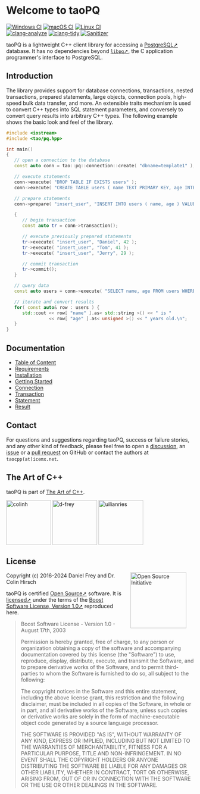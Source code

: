 # Welcome to taoPQ

[![Windows CI](https://github.com/taocpp/taopq/workflows/Windows/badge.svg)](https://github.com/taocpp/taopq/actions?query=workflow%3AWindows)
[![macOS CI](https://github.com/taocpp/taopq/workflows/macOS/badge.svg)](https://github.com/taocpp/taopq/actions?query=workflow%3AmacOS)
[![Linux CI](https://github.com/taocpp/taopq/workflows/Linux/badge.svg)](https://github.com/taocpp/taopq/actions?query=workflow%3ALinux)
<br>
[![clang-analyze](https://github.com/taocpp/taopq/workflows/clang-analyze/badge.svg)](https://github.com/taocpp/taopq/actions?query=workflow%3Aclang-analyze)
[![clang-tidy](https://github.com/taocpp/taopq/workflows/clang-tidy/badge.svg)](https://github.com/taocpp/taopq/actions?query=workflow%3Aclang-tidy)
[![Sanitizer](https://github.com/taocpp/taopq/workflows/Sanitizer/badge.svg)](https://github.com/taocpp/taopq/actions?query=workflow%3ASanitizer)

taoPQ is a lightweight C++ client library for accessing a [PostgreSQL➚](https://www.postgresql.org/) database.
It has no dependencies beyond [`libpq`➚](https://www.postgresql.org/docs/current/libpq.html), the C application programmer's interface to PostgreSQL.

## Introduction

The library provides support for database connections, transactions, nested transactions, prepared statements, large objects, connection pools, high-speed bulk data transfer, and more.
An extensible traits mechanism is used to convert C++ types into SQL statement parameters, and conversely to convert query results into arbitrary C++ types.
The following example shows the basic look and feel of the library.

```c++
#include <iostream>
#include <tao/pq.hpp>

int main()
{
   // open a connection to the database
   const auto conn = tao::pq::connection::create( "dbname=template1" );

   // execute statements
   conn->execute( "DROP TABLE IF EXISTS users" );
   conn->execute( "CREATE TABLE users ( name TEXT PRIMARY KEY, age INTEGER NOT NULL )" );

   // prepare statements
   conn->prepare( "insert_user", "INSERT INTO users ( name, age ) VALUES ( $1, $2 )" );

   {
      // begin transaction
      const auto tr = conn->transaction();

      // execute previously prepared statements
      tr->execute( "insert_user", "Daniel", 42 );
      tr->execute( "insert_user", "Tom", 41 );
      tr->execute( "insert_user", "Jerry", 29 );

      // commit transaction
      tr->commit();
   }

   // query data
   const auto users = conn->execute( "SELECT name, age FROM users WHERE age >= $1", 40 );

   // iterate and convert results
   for( const auto& row : users ) {
      std::cout << row[ "name" ].as< std::string >() << " is "
                << row[ "age" ].as< unsigned >() << " years old.\n";
   }
}
```

## Documentation

* [Table of Content](doc/TOC.md)
* [Requirements](doc/Requirements.md)
* [Installation](doc/Installation.md)
* [Getting Started](doc/Getting-Started.md)
* [Connection](doc/Connection.md)
* [Transaction](doc/Transaction.md)
* [Statement](doc/Statement.md)
* [Result](doc/Result.md)

## Contact

For questions and suggestions regarding taoPQ, success or failure stories, and any other kind of feedback, please feel free to open a [discussion](https://github.com/taocpp/taopq/discussions), an [issue](https://github.com/taocpp/taopq/issues) or a [pull request](https://github.com/taocpp/taopq/pulls) on GitHub or contact the authors at `taocpp(at)icemx.net`.

## The Art of C++

taoPQ is part of [The Art of C++](https://taocpp.github.io/).

[<img alt="colinh" src="https://avatars.githubusercontent.com/u/113184" width="120">](https://github.com/colinh)
[<img alt="d-frey" src="https://avatars.githubusercontent.com/u/3956325" width="120">](https://github.com/d-frey)
[<img alt="uilianries" src="https://avatars.githubusercontent.com/u/4870173" width="120">](https://github.com/uilianries)

## License

<a href="https://opensource.org/licenses/BSL-1.0"><img align="right" src="https://opensource.org/wp-content/uploads/2009/06/OSIApproved.svg" width="150" hspace="20" alt="Open Source Initiative"></a>

Copyright (c) 2016-2024 Daniel Frey and Dr. Colin Hirsch

taoPQ is certified [Open Source➚](http://www.opensource.org/docs/definition.html) software.
It is [licensed➚](https://pdimov.github.io/blog/2020/09/06/why-use-the-boost-license/) under the terms of the [Boost Software License, Version 1.0➚](https://www.boost.org/LICENSE_1_0.txt) reproduced here.

> Boost Software License - Version 1.0 - August 17th, 2003
>
> Permission is hereby granted, free of charge, to any person or organization obtaining a copy of the software and accompanying documentation covered by this license (the "Software") to use, reproduce, display, distribute, execute, and transmit the Software, and to prepare derivative works of the Software, and to permit third-parties to whom the Software is furnished to do so, all subject to the following:
>
> The copyright notices in the Software and this entire statement, including the above license grant, this restriction and the following disclaimer, must be included in all copies of the Software, in whole or in part, and all derivative works of the Software, unless such copies or derivative works are solely in the form of machine-executable object code generated by a source language processor.
>
> THE SOFTWARE IS PROVIDED "AS IS", WITHOUT WARRANTY OF ANY KIND, EXPRESS OR IMPLIED, INCLUDING BUT NOT LIMITED TO THE WARRANTIES OF MERCHANTABILITY, FITNESS FOR A PARTICULAR PURPOSE, TITLE AND NON-INFRINGEMENT. IN NO EVENT SHALL THE COPYRIGHT HOLDERS OR ANYONE DISTRIBUTING THE SOFTWARE BE LIABLE FOR ANY DAMAGES OR OTHER LIABILITY, WHETHER IN CONTRACT, TORT OR OTHERWISE, ARISING FROM, OUT OF OR IN CONNECTION WITH THE SOFTWARE OR THE USE OR OTHER DEALINGS IN THE SOFTWARE.

[The Art of C++]: https://taocpp.github.io/
